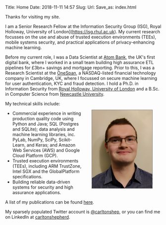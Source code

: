 Title: Home
Date: 2018-11-11 14:57
Slug: 
Url: 
Save_as: index.html

Thanks for visiting my site.

I am a Senior Research Fellow at the Information Security Group (ISG), Royal Holloway, University of London](https://isg.rhul.ac.uk). My current research focusses on the use and abuse of trusted execution environments (TEEs), mobile systems security, and practical applications of privacy-enhancing machine learning.

Before my current role, I was a Data Scientist at [Atom Bank](https://www.atombank.co.uk), the UK's first digital bank, where I worked in a small team building high assurance ETL pipelines for £3bn+ savings and mortgage reporting. Prior to this, I was a Research Scientist at the [OneSpan](https://www.onespan.com), a NASDAQ-listed financial technology company in Cambridge, UK, where I focussed on secure machine learning for user authentication, KYC and fraud detection. I hold a Ph.D. in Information Security from [Royal Holloway, University of London](https://isg.rhul.ac.uk) and a B.Sc. in Computer Science from [Newcastle University](https://ncl.ac.uk).

<img src="/images/carlton_headshot.jpg" alt="Me" style="height: 18em; margin: 2em; border: 0.1em; border-style: solid; border-color: #777777; float: right;">

My technical skills include:

* Commercial experience in writing production quality code using Python and Java; SQL (Postgres and SQLite); data analysis and machine learning libraries, inc. PyLab, NumPy, SciPy, Scikit-Learn, and Keras; and Amazon Web Services (AWS) and Google Cloud Platform (GCP).
* Trusted execution environments (TEEs), including ARM TrustZone, Intel SGX and the GlobalPlatform specifications.
* Building reliable data-driven systems for security and high assurance applications.

A list of my publications can be found [here](/publications/).

My sparsely populated Twitter account is [@carltonshep](https://www.twitter.com/carltonshep), or you can find me on LinkedIn at [carltonshepherd](https://www.linkedin.com/in/carltonshepherd/).

